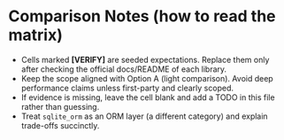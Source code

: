 # Comparison Notes (how to read the matrix)

- Cells marked **[VERIFY]** are seeded expectations. Replace them only after checking the official docs/README of each library.  
- Keep the scope aligned with Option A (light comparison). Avoid deep performance claims unless first-party and clearly scoped.
- If evidence is missing, leave the cell blank and add a TODO in this file rather than guessing.
- Treat `sqlite_orm` as an ORM layer (a different category) and explain trade-offs succinctly.

